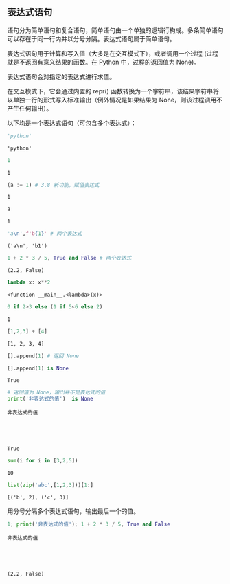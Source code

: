 ## 表达式语句

语句分为简单语句和复合语句，简单语句由一个单独的逻辑行构成。多条简单语句可以存在于同一行内并以分号分隔。表达式语句属于简单语句。

表达式语句用于计算和写入值（大多是在交互模式下），或者调用一个过程 (过程就是不返回有意义结果的函数。在 Python 中，过程的返回值为 None)。

表达式语句会对指定的表达式进行求值。

在交互模式下，它会通过内置的 repr() 函数转换为一个字符串，该结果字符串将以单独一行的形式写入标准输出（例外情况是如果结果为 None，则该过程调用不产生任何输出）。

以下均是一个表达式语句（可包含多个表达式）：


```python
'python'
```




    'python'




```python
1
```




    1




```python
(a := 1) # 3.8 新功能，赋值表达式
```




    1




```python
a
```




    1




```python
'a\n',f'b{1}' # 两个表达式
```




    ('a\n', 'b1')




```python
1 + 2 * 3 / 5, True and False # 两个表达式
```




    (2.2, False)




```python
lambda x: x**2
```




    <function __main__.<lambda>(x)>




```python
0 if 2>3 else (1 if 5<6 else 2)
```




    1




```python
[1,2,3] + [4]
```




    [1, 2, 3, 4]




```python
[].append(1) # 返回 None
```


```python
[].append(1) is None
```




    True




```python
# 返回值为 None，输出并不是表达式的值
print('非表达式的值')  is None
```

    非表达式的值
    




    True




```python
sum(i for i in [3,2,5])
```




    10




```python
list(zip('abc',[1,2,3]))[1:]
```




    [('b', 2), ('c', 3)]



用分号分隔多个表达式语句，输出最后一个的值。


```python
1; print('非表达式的值'); 1 + 2 * 3 / 5, True and False
```

    非表达式的值
    




    (2.2, False)


